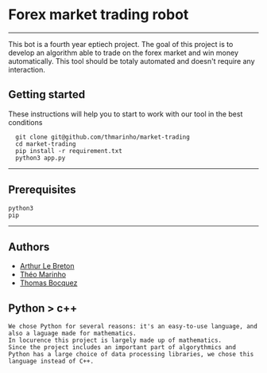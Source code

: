 # Forex market trading robot

---
This bot is a fourth year eptiech project.
The goal of this project is to develop an algorithm able to trade on the forex market and win money automatically.
This tool should be totaly automated and doesn't require any interaction.

## Getting started
These instructions will help you to start to work with our tool in the best conditions
```
  git clone git@github.com/thmarinho/market-trading
  cd market-trading
  pip install -r requirement.txt
  python3 app.py
```
---
## Prerequisites
```
python3
pip
```
---
## Authors
* [Arthur Le Breton](arthut.le-breton@epitech.eu)
* [Théo Marinho](theo.marinho@epitech.eu)
* [Thomas Bocquez](thomas.bocquez@eptiech.eu)

## Python > c++
```
We chose Python for several reasons: it's an easy-to-use language, and also a laguage made for mathematics.
In locurence this project is largely made up of mathematics.
Since the project includes an important part of algorythmics and Python has a large choice of data processing libraries, we chose this language instead of C++.
```